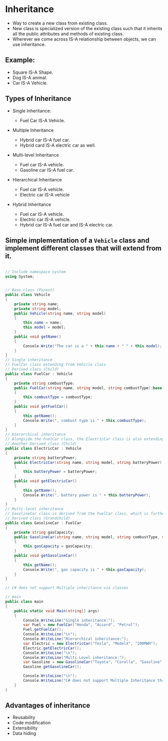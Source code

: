 # Inheritance

* Way to create a new class from existing class.
* New class is specialized version of the existing class such that it inherits all the public attributes and methods of existing class.
* Wherever we come across IS-A relationship between objects, we can use inheritance.

## Example:

* Square IS-A Shape.
* Dog IS-A animal.
* Car IS-A Vehicle.

## Types of Inheritance

* Single Inheritance:
    * Fuel Car IS-A Vehicle.

* Multiple Inheritance
    * Hybrid car IS-A fuel car.
    * Hybrid card IS-A electric car as well.

* Multi-level Inheritance
    * Fuel car IS-A vehicle.
    * Gasoline car IS-A fuel car.

* Hierarchical Inheritance
    * Fuel car IS-A vehicle.
    * Electric car IS-A vehicle

* Hybrid Inheritance
    * Fuel car IS-A vehicle.
    * Electric car IS-A vehicle.
    * Hybrid car IS-A fuel car and IS-A electric car.

## Simple implementation of a ```Vehicle``` class and implement different classes that will extend from it.

```C#

// Include namespace system
using System;


// Base class (Parent)
public class Vehicle
{
    private string name;
    private string model;
    public Vehicle(string name, string model)
    {
        this.name = name;
        this.model = model;
    }
    public void getName()
    {
        Console.Write("The car is a " + this.name + " " + this.model);
    }
}
// Single inheritance
// FuelCar class extending from Vehicle class
// Derived class (Child)
public class FuelCar : Vehicle
{
    private string combustType;
    public FuelCar(string name, string model, string combustType):base(name, model)
    {
        this.combustType = combustType;
    }
    public void getFuelCar()
    {
        this.getName();
        Console.Write(", combust type is " + this.combustType);
    }
}
// Hierarchical inheritance
// Alongside the FuelCar class, the ElectricCar class is also extending from Vehicle class
// Another Derived class (Child)
public class ElectricCar : Vehicle
{
    private string batteryPower;
    public ElectricCar(string name, string model, string batteryPower):base(name, model)
    {
        this.batteryPower = batteryPower;
    }
    public void getElectricCar()
    {
        this.getName();
        Console.Write(", battery power is " + this.batteryPower);
    }
}
// Multi-level inheritance
// GasolineCar class is derived from the FuelCar class, which is further derived from the Vehicle class
// Derived class (Grandchild)
public class GasolineCar : FuelCar
{
    private string gasCapacity;
    public GasolineCar(string name, string model, string combustType, string gasCapacity):base(name, model, combustType)
    {
        this.gasCapacity = gasCapacity;
    }
    public void getGasolineCar()
    {
        this.getName();
        Console.Write(", gas capacity is " + this.gasCapacity);
    }
}

// C# does not support Multiple inheritance via classes

// main
public class main
{
    public static void Main(string[] args)
    {
        Console.WriteLine("Single inheritance:");
        var Fuel = new FuelCar("Honda", "Accord", "Petrol");
        Fuel.getFuelCar();
        Console.WriteLine("\n");
        Console.WriteLine("Hierarchical inheritance:");
        var Electric = new ElectricCar("Tesla", "ModelX", "200MWH");
        Electric.getElectricCar();
        Console.WriteLine("\n");
        Console.WriteLine("Multi-Level inheritance:");
        var Gasoline = new GasolineCar("Toyota", "Corolla", "Gasoline", "30 liters");
        Gasoline.getGasolineCar();

        Console.WriteLine("\n");
        Console.WriteLine("C# does not support Multiple Inheritance through classes");
    }
}

```

## Advantages of inheritance

* Reusability
* Code modification
* Extensibility
* Data hiding
